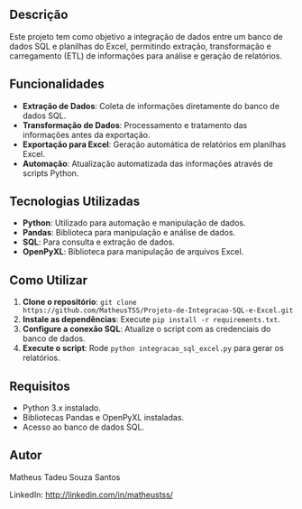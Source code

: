 

<h2>Descrição</h2>
<p>Este projeto tem como objetivo a integração de dados entre um banco de dados SQL e planilhas do Excel, permitindo extração, transformação e carregamento (ETL) de informações para análise e geração de relatórios.</p>

<h2>Funcionalidades</h2>
<ul>
    <li><strong>Extração de Dados</strong>: Coleta de informações diretamente do banco de dados SQL.</li>
    <li><strong>Transformação de Dados</strong>: Processamento e tratamento das informações antes da exportação.</li>
    <li><strong>Exportação para Excel</strong>: Geração automática de relatórios em planilhas Excel.</li>
    <li><strong>Automação</strong>: Atualização automatizada das informações através de scripts Python.</li>
</ul>

<h2>Tecnologias Utilizadas</h2>
<ul>
    <li><strong>Python</strong>: Utilizado para automação e manipulação de dados.</li>
    <li><strong>Pandas</strong>: Biblioteca para manipulação e análise de dados.</li>
    <li><strong>SQL</strong>: Para consulta e extração de dados.</li>
    <li><strong>OpenPyXL</strong>: Biblioteca para manipulação de arquivos Excel.</li>
</ul>

<h2>Como Utilizar</h2>
<ol>
    <li><strong>Clone o repositório</strong>: <code>git clone https://github.com/MatheusTSS/Projeto-de-Integracao-SQL-e-Excel.git</code></li>
    <li><strong>Instale as dependências</strong>: Execute <code>pip install -r requirements.txt</code>.</li>
    <li><strong>Configure a conexão SQL</strong>: Atualize o script com as credenciais do banco de dados.</li>
    <li><strong>Execute o script</strong>: Rode <code>python integracao_sql_excel.py</code> para gerar os relatórios.</li>
</ol>

<h2>Requisitos</h2>
<ul>
    <li>Python 3.x instalado.</li>
    <li>Bibliotecas Pandas e OpenPyXL instaladas.</li>
    <li>Acesso ao banco de dados SQL.</li>
</ul>

<h2>Autor</h2>
<p>Matheus Tadeu Souza Santos</p>
<p>LinkedIn: <a href="http://linkedin.com/in/matheustss/" target="_blank">http://linkedin.com/in/matheustss/</a></p>
